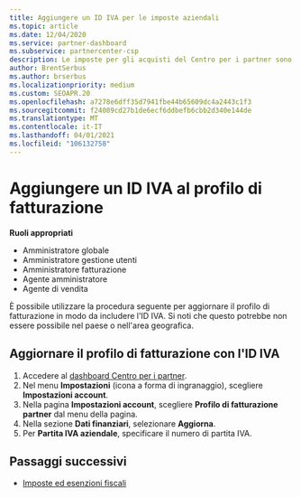 ```yaml
---
title: Aggiungere un ID IVA per le imposte aziendali
ms.topic: article
ms.date: 12/04/2020
ms.service: partner-dashboard
ms.subservice: partnercenter-csp
description: Le imposte per gli acquisti del Centro per i partner sono determinate dall'indirizzo aziendale. Le aziende in alcuni paesi possono fornire il proprio numero di partita IVA o equivalente locale.
author: BrentSerbus
ms.author: brserbus
ms.localizationpriority: medium
ms.custom: SEOAPR.20
ms.openlocfilehash: a7278e6dff35d7941fbe44b65609dc4a2443c1f3
ms.sourcegitcommit: f24089cd27b1de6ecf6ddbefb6cbb2d340e144de
ms.translationtype: MT
ms.contentlocale: it-IT
ms.lasthandoff: 04/01/2021
ms.locfileid: "106132758"
---
```

# <a name="add-a-vat-id-to-your-billing-profile"></a>Aggiungere un ID IVA al profilo di fatturazione

**Ruoli appropriati**

- Amministratore globale
- Amministratore gestione utenti
- Amministratore fatturazione
- Agente amministratore
- Agente di vendita

È possibile utilizzare la procedura seguente per aggiornare il profilo di fatturazione in modo da includere l'ID IVA. Si noti che questo potrebbe non essere possibile nel paese o nell'area geografica.

## <a name="update-your-billing-profile-with-your-vat-id"></a>Aggiornare il profilo di fatturazione con l'ID IVA

1. Accedere al [dashboard Centro per i partner](https://partner.microsoft.com/dashboard/).
2. Nel menu **Impostazioni** (icona a forma di ingranaggio), scegliere **Impostazioni account**.
3. Nella pagina **Impostazioni account**, scegliere **Profilo di fatturazione partner** dal menu della pagina.
4. Nella sezione **Dati finanziari**, selezionare **Aggiorna**.
5. Per **Partita IVA aziendale**, specificare il numero di partita IVA.

## <a name="next-steps"></a>Passaggi successivi

- [Imposte ed esenzioni fiscali](tax-and-tax-exemptions.md)
